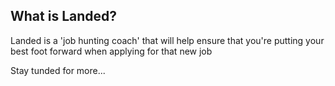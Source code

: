 ## What is Landed?

Landed is a 'job hunting coach' that will help ensure that you're putting your best foot forward when applying for that new job

Stay tunded for more...
